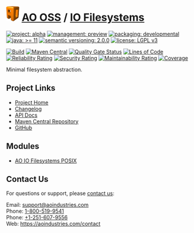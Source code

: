 # [<img src="ao-logo.png" alt="AO Logo" width="35" height="40">](https://github.com/ao-apps) [AO OSS](https://github.com/ao-apps/ao-oss) / [IO Filesystems](https://github.com/ao-apps/ao-io-filesystems)

[![project: alpha](https://oss.aoapps.com/ao-badges/project-alpha.svg)](https://aoindustries.com/life-cycle#project-alpha)
[![management: preview](https://oss.aoapps.com/ao-badges/management-preview.svg)](https://aoindustries.com/life-cycle#management-preview)
[![packaging: developmental](https://oss.aoapps.com/ao-badges/packaging-developmental.svg)](https://aoindustries.com/life-cycle#packaging-developmental)  
[![java: &gt;= 11](https://oss.aoapps.com/ao-badges/java-11.svg)](https://docs.oracle.com/en/java/javase/11/docs/api/)
[![semantic versioning: 2.0.0](https://oss.aoapps.com/ao-badges/semver-2.0.0.svg)](https://semver.org/spec/v2.0.0.html)
[![license: LGPL v3](https://oss.aoapps.com/ao-badges/license-lgpl-3.0.svg)](https://www.gnu.org/licenses/lgpl-3.0)

[![Build](https://github.com/ao-apps/ao-io-filesystems/workflows/Build/badge.svg?branch=master)](https://github.com/ao-apps/ao-io-filesystems/actions?query=workflow%3ABuild)
[![Maven Central](https://maven-badges.herokuapp.com/maven-central/com.aoapps/ao-io-filesystems/badge.svg)](https://maven-badges.herokuapp.com/maven-central/com.aoapps/ao-io-filesystems)
[![Quality Gate Status](https://sonarcloud.io/api/project_badges/measure?branch=master&project=com.aoapps%3Aao-io-filesystems&metric=alert_status)](https://sonarcloud.io/dashboard?branch=master&id=com.aoapps%3Aao-io-filesystems)
[![Lines of Code](https://sonarcloud.io/api/project_badges/measure?branch=master&project=com.aoapps%3Aao-io-filesystems&metric=ncloc)](https://sonarcloud.io/component_measures?branch=master&id=com.aoapps%3Aao-io-filesystems&metric=ncloc)  
[![Reliability Rating](https://sonarcloud.io/api/project_badges/measure?branch=master&project=com.aoapps%3Aao-io-filesystems&metric=reliability_rating)](https://sonarcloud.io/component_measures?branch=master&id=com.aoapps%3Aao-io-filesystems&metric=Reliability)
[![Security Rating](https://sonarcloud.io/api/project_badges/measure?branch=master&project=com.aoapps%3Aao-io-filesystems&metric=security_rating)](https://sonarcloud.io/component_measures?branch=master&id=com.aoapps%3Aao-io-filesystems&metric=Security)
[![Maintainability Rating](https://sonarcloud.io/api/project_badges/measure?branch=master&project=com.aoapps%3Aao-io-filesystems&metric=sqale_rating)](https://sonarcloud.io/component_measures?branch=master&id=com.aoapps%3Aao-io-filesystems&metric=Maintainability)
[![Coverage](https://sonarcloud.io/api/project_badges/measure?branch=master&project=com.aoapps%3Aao-io-filesystems&metric=coverage)](https://sonarcloud.io/component_measures?branch=master&id=com.aoapps%3Aao-io-filesystems&metric=Coverage)

Minimal filesystem abstraction.

## Project Links
* [Project Home](https://oss.aoapps.com/io-filesystems/)
* [Changelog](https://oss.aoapps.com/io-filesystems/changelog)
* [API Docs](https://oss.aoapps.com/io-filesystems/apidocs/)
* [Maven Central Repository](https://central.sonatype.com/artifact/com.aoapps/ao-io-filesystems)
* [GitHub](https://github.com/ao-apps/ao-io-filesystems)

## Modules
* [AO IO Filesystems POSIX](https://github.com/ao-apps/ao-io-filesystems-posix)

## Contact Us
For questions or support, please [contact us](https://aoindustries.com/contact):

Email: [support@aoindustries.com](mailto:support@aoindustries.com)  
Phone: [1-800-519-9541](tel:1-800-519-9541)  
Phone: [+1-251-607-9556](tel:+1-251-607-9556)  
Web: https://aoindustries.com/contact
